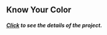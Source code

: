 ## Know Your Color


##### [Click](https://picobricks.com/know-your-color/ "Click") to see the details of the project.

